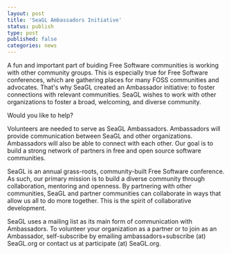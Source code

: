 ```yaml
---
layout: post
title: 'SeaGL Ambassadors Initiative'
status: publish
type: post
published: false
categories: news
---
```


A fun and important part of buiding Free Software communities is working with other community groups.
This is especially true for Free Software conferences, which are gathering places for many FOSS communities and advocates.
That's why SeaGL created an Ambassador initiative: to foster connections with relevant communities.
SeaGL wishes to work with other organizations to foster a broad, welcoming, and diverse community.

Would you like to help?

Volunteers are needed to serve as SeaGL Ambassadors.
Ambassadors will provide communication between SeaGL and other organizations.
Ambassadors will also be able to connect with each other.
Our goal is to build a strong network of partners in free and open source software communities.

SeaGL is an annual grass-roots, community-built Free Software conference.
As such, our primary mission is to build a diverse community through collaboration, mentoring and openness.
By partnering with other communities, SeaGL and partner communities can collaborate in ways that allow us all to do more together.
This is the spirit of collaborative development.

SeaGL uses a mailing list as its main form of communication with Ambassadors.
To volunteer your organization as a partner or to join as an Ambassador, self-subscribe by emailing ambassadors+subscribe (at) SeaGL.org or contact us at participate (at) SeaGL.org.
